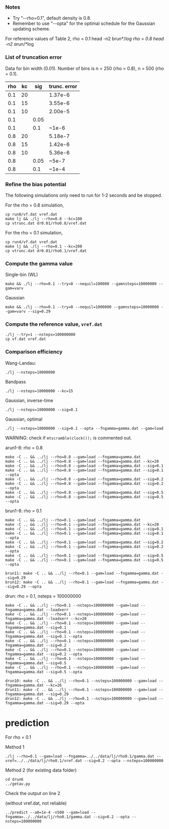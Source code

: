 ### Notes

* Try "--rho=0.1", default density is 0.8.
* Remember to use "--opta" for the optimal schedule for the Gaussian updating scheme.


For reference values of Table 2,
rho = 0.1
head -n2 brun*/*log
rho = 0.8
head -n2 arun*/*log


### List of truncation error

Data for bin width (0.01).
Number of bins is n = 250 (rho = 0.8), n = 500 (rho = 0.1).

 rho  | kc | sig  |trunc. error
------|----|------|--------
 0.1  | 20 |      | 1.37e-6
 0.1  | 15 |      | 3.55e-6
 0.1  | 10 |      | 2.00e-5
 0.1  |    | 0.05 |
 0.1  |    | 0.1  | ~1e-6
 0.8  | 20 |      | 5.18e-7
 0.8  | 15 |      | 1.42e-6
 0.8  | 10 |      | 5.36e-6
 0.8  |    | 0.05 | ~5e-7
 0.8  |    | 0.1  | ~1e-4

### Refine the bias potential

The following simulations only need to run for 1-2 seconds and be stopped.

For the rho = 0.8 simulation,
```
cp run0/vf.dat vref.dat
make lj && ./lj --rho=0.8 --kc=100
cp vtrunc.dat dr0.01/rho0.8/vref.dat
```

For the rho = 0.1 simulation,
```
cp run4/vf.dat vref.dat
make lj && ./lj --rho=0.1 --kc=200
cp vtrunc.dat dr0.01/rho0.1/vref.dat
```

### Compute the gamma value

Single-bin (WL)
```
make && ./lj --rho=0.1 --try=0 --nequil=100000 --gamnsteps=10000000 --gam=varv
```

Gaussian
```
make && ./lj --rho=0.1 --try=0 --nequil=1000000 --gamnsteps=10000000 --gam=varv --sig=0.29
```

### Compute the reference value, `vref.dat`

```
./lj --try=1 --nsteps=100000000
cp vf.dat vref.dat
```

### Comparison efficiency


Wang-Landau:
```
./lj --nsteps=10000000
```
Bandpass
```
./lj --nsteps=10000000 --kc=15
```
Gaussian, inverse-time
```
./lj --nsteps=10000000 --sig=0.1
```
Gaussian, optimal
```
./lj --nsteps=10000000 --sig=0.1 --opta --fngamma=gamma.dat --gam=load
```


WARNING: check if `mtscramble(clock());` is commented out.


arun1-8: rho = 0.8
```
make -C .. && ../lj --rho=0.8 --gam=load --fngamma=gamma.dat
make -C .. && ../lj --rho=0.8 --gam=load --fngamma=gamma.dat --kc=20
make -C .. && ../lj --rho=0.8 --gam=load --fngamma=gamma.dat --sig=0.1
make -C .. && ../lj --rho=0.8 --gam=load --fngamma=gamma.dat --sig=0.1 --opta
make -C .. && ../lj --rho=0.8 --gam=load --fngamma=gamma.dat --sig=0.2
make -C .. && ../lj --rho=0.8 --gam=load --fngamma=gamma.dat --sig=0.2 --opta
make -C .. && ../lj --rho=0.8 --gam=load --fngamma=gamma.dat --sig=0.5
make -C .. && ../lj --rho=0.8 --gam=load --fngamma=gamma.dat --sig=0.5 --opta
```

brun1-8: rho = 0.1
```
make -C .. && ../lj --rho=0.1 --gam=load --fngamma=gamma.dat
make -C .. && ../lj --rho=0.1 --gam=load --fngamma=gamma.dat --kc=20
make -C .. && ../lj --rho=0.1 --gam=load --fngamma=gamma.dat --sig=0.1
make -C .. && ../lj --rho=0.1 --gam=load --fngamma=gamma.dat --sig=0.1 --opta
make -C .. && ../lj --rho=0.1 --gam=load --fngamma=gamma.dat --sig=0.2
make -C .. && ../lj --rho=0.1 --gam=load --fngamma=gamma.dat --sig=0.2 --opta
make -C .. && ../lj --rho=0.1 --gam=load --fngamma=gamma.dat --sig=0.5
make -C .. && ../lj --rho=0.1 --gam=load --fngamma=gamma.dat --sig=0.5 --opta

brun11: make -C .. && ../lj --rho=0.1 --gam=load --fngamma=gamma.dat --sig=0.29
brun12: make -C .. && ../lj --rho=0.1 --gam=load --fngamma=gamma.dat --sig=0.29 --opta
```

drun: rho = 0.1, nsteps = 100000000
```
make -C .. && ../lj --rho=0.1 --nsteps=100000000 --gam=load --fngamma=gamma.dat --loadxerr
make -C .. && ../lj --rho=0.1 --nsteps=100000000 --gam=load --fngamma=gamma.dat --loadxerr --kc=20
make -C .. && ../lj --rho=0.1 --nsteps=100000000 --gam=load --fngamma=gamma.dat --sig=0.1
make -C .. && ../lj --rho=0.1 --nsteps=100000000 --gam=load --fngamma=gamma.dat --sig=0.1 --opta
make -C .. && ../lj --rho=0.1 --nsteps=100000000 --gam=load --fngamma=gamma.dat --sig=0.2
make -C .. && ../lj --rho=0.1 --nsteps=100000000 --gam=load --fngamma=gamma.dat --sig=0.2 --opta
make -C .. && ../lj --rho=0.1 --nsteps=100000000 --gam=load --fngamma=gamma.dat --sig=0.5
make -C .. && ../lj --rho=0.1 --nsteps=100000000 --gam=load --fngamma=gamma.dat --sig=0.5 --opta

drun10: make -C .. && ../lj --rho=0.1 --nsteps=100000000 --gam=load --fngamma=gamma.dat --kc=26
drun11: make -C .. && ../lj --rho=0.1 --nsteps=100000000 --gam=load --fngamma=gamma.dat --sig=0.29
drun12: make -C .. && ../lj --rho=0.1 --nsteps=100000000 --gam=load --fngamma=gamma.dat --sig=0.29 --opta
```

# prediction

For rho = 0.1

Method 1
```
./lj --rho=0.1 --gam=load --fngamma=../../data/lj/rho0.1/gamma.dat --vref=../../data/lj/rho0.1/vref.dat --sig=0.2 --opta --nsteps=100000000
```

Method 2 (for existing data folder)
```
cd drun6
../getav.py
```
Check the output on line 2

(without vref.dat, not reliable)
```
../predict --a0=1e-4 -n500 --gam=load --fngamma=../../data/lj/rho0.1/gamma.dat --sig=0.2 --opta --nsteps=100000000
```

